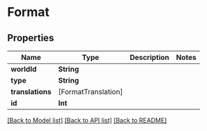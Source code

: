 # Format

## Properties
Name | Type | Description | Notes
------------ | ------------- | ------------- | -------------
**worldId** | **String** |  | 
**type** | **String** |  | 
**translations** | [FormatTranslation] |  | 
**id** | **Int** |  | 

[[Back to Model list]](../README.md#documentation-for-models) [[Back to API list]](../README.md#documentation-for-api-endpoints) [[Back to README]](../README.md)



